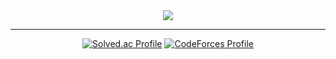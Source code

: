 <div align="center">


  <img src="https://user-images.githubusercontent.com/29997371/226187149-255bec62-4b2d-4d27-836e-168afbc13e3b.gif">
  
  ---
  [![Solved.ac Profile](http://mazassumnida.wtf/api/v2/generate_badge?boj=ccmuk58)](https://solved.ac/ccmuk58/)
  [![CodeForces Profile](https://cf.leed.at?id=ccmuk58)](https://codeforces.com/profile/ccmuk58)
  </div>
  <div align="right">
  
  <br>
  
</div>
